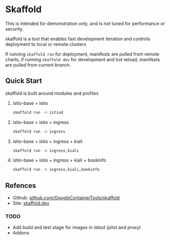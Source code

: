 # Skaffold

This is intended for demonstration only, and is not tuned for performance or security.

skaffold is a tool that enables fast development iteration and controls deployment to local or remote clusters

If running `skaffold run` for deployment, manifests are pulled from remote charts, if running `skaffold dev` for development and hot reload, manifests are pulled from current branch.

## Quick Start

skaffold is built around modules and profiles

1) istio-base + istio

    ```bash
    skaffold run -m istiod
    ```

2) istio-base + istio + ingress

    ```bash
    skaffold run -m ingress
    ```

3) istio-base + istio + ingress + kiali

    ```bash
    skaffold run -m ingress,kiali
    ```
4) istio-base + istio + ingress + kiali + bookinfo

    ```bash
    skaffold run -m ingress,kiali,bookinfo
    ```

## Refences

- Github: [github.com/GoogleContainerTools/skaffold](https://github.com/GoogleContainerTools/skaffold)
- Site: [skaffold.dev](https://skaffold.dev/)

### TODO

- Add build and test stage for images in istiod (pilot and proxy)
- Addons
